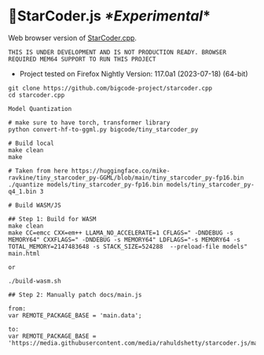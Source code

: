 # 💫StarCoder.js *\*Experimental*\*

Web browser version of [StarCoder.cpp](https://github.com/bigcode-project/starcoder.cpp).

`THIS IS UNDER DEVELOPMENT AND IS NOT PRODUCTION READY. BROWSER REQUIRED MEM64 SUPPORT TO RUN THIS PROJECT`

* Project tested on Firefox Nightly Version: 117.0a1 (2023-07-18) (64-bit)

```
git clone https://github.com/bigcode-project/starcoder.cpp
cd starcoder.cpp

Model Quantization

# make sure to have torch, transformer library
python convert-hf-to-ggml.py bigcode/tiny_starcoder_py 

# Build local
make clean
make 

# Taken from here https://huggingface.co/mike-ravkine/tiny_starcoder_py-GGML/blob/main/tiny_starcoder_py-fp16.bin
./quantize models/tiny_starcoder_py-fp16.bin models/tiny_starcoder_py-q4_1.bin 3

# Build WASM/JS

## Step 1: Build for WASM
make clean
make CC=emcc CXX=em++ LLAMA_NO_ACCELERATE=1 CFLAGS=" -DNDEBUG -s MEMORY64" CXXFLAGS=" -DNDEBUG -s MEMORY64" LDFLAGS="-s MEMORY64 -s TOTAL_MEMORY=2147483648 -s STACK_SIZE=524288  --preload-file models" main.html

or

./build-wasm.sh

## Step 2: Manually patch docs/main.js

from:
var REMOTE_PACKAGE_BASE = 'main.data';

to:
var REMOTE_PACKAGE_BASE = 'https://media.githubusercontent.com/media/rahuldshetty/starcoder.js/main/docs/main.data';

```